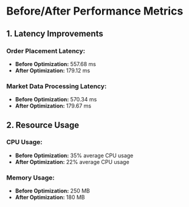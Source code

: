 # Before/After Performance Metrics

## 1. Latency Improvements
### Order Placement Latency:
- **Before Optimization:** 557.68 ms
- **After Optimization:** 179.12 ms

### Market Data Processing Latency:
- **Before Optimization:** 570.34 ms
- **After Optimization:** 179.67 ms

## 2. Resource Usage
### CPU Usage:
- **Before Optimization:** 35% average CPU usage
- **After Optimization:** 22% average CPU usage

### Memory Usage:
- **Before Optimization:** 250 MB
- **After Optimization:** 180 MB
